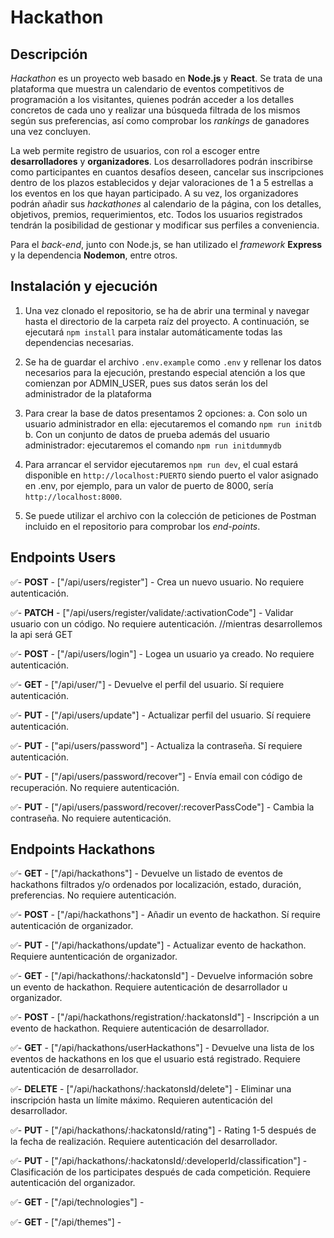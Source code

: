 # Hackathon

## Descripción

_Hackathon_ es un proyecto web basado en **Node.js** y **React**. Se trata de una plataforma que muestra un calendario de eventos competitivos de programación a los visitantes, quienes podrán acceder a los detalles concretos de cada uno y realizar una búsqueda filtrada de los mismos según sus preferencias, así como comprobar los _rankings_ de ganadores una vez concluyen.

La web permite registro de usuarios, con rol a escoger entre **desarrolladores** y **organizadores**. Los desarrolladores podrán inscribirse como participantes en cuantos desafíos deseen, cancelar sus inscripciones dentro de los plazos establecidos y dejar valoraciones de 1 a 5 estrellas a los eventos en los que hayan participado. A su vez, los organizadores podrán añadir sus _hackathones_ al calendario de la página, con los detalles, objetivos, premios, requerimientos, etc. Todos los usuarios registrados tendrán la posibilidad de gestionar y modificar sus perfiles a conveniencia.

Para el _back-end_, junto con Node.js, se han utilizado el _framework_ **Express** y la dependencia **Nodemon**, entre otros.

## Instalación y ejecución

1. Una vez clonado el repositorio, se ha de abrir una terminal y navegar hasta el directorio de la carpeta raíz del proyecto. A continuación, se ejecutará `npm install` para instalar automáticamente todas las dependencias necesarias.

2. Se ha de guardar el archivo `.env.example` como `.env` y rellenar los datos necesarios para la ejecución, prestando especial atención a los que comienzan por ADMIN_USER, pues sus datos serán los del administrador de la plataforma

3. Para crear la base de datos presentamos 2 opciones:
   a. Con solo un usuario administrador en ella: ejecutaremos el comando `npm run initdb`
   b. Con un conjunto de datos de prueba además del usuario administrador: ejecutaremos el comando `npm run initdummydb`
4. Para arrancar el servidor ejecutaremos `npm run dev`, el cual estará disponible en `http://localhost:PUERTO` siendo puerto el valor asignado en .env, por ejemplo, para un valor de puerto de 8000, sería `http://localhost:8000`.

5. Se puede utilizar el archivo con la colección de peticiones de Postman incluido en el repositorio para comprobar los _end-points_.

## Endpoints Users

✅- **POST** - ["/api/users/register"] - Crea un nuevo usuario. No requiere autenticación.

✅- **PATCH** - ["/api/users/register/validate/:activationCode"] - Validar usuario con un código. No requiere autenticación.
//mientras desarrollemos la api será GET

✅- **POST** - ["/api/users/login"] - Logea un usuario ya creado. No requiere autenticación.

✅- **GET** - ["/api/user/"] - Devuelve el perfil del usuario. Sí requiere autenticación.

✅- **PUT** - ["/api/users/update"] - Actualizar perfil del usuario. Sí requiere autenticación.

✅- **PUT** - ["api/users/password"] - Actualiza la contraseña. Sí requiere autenticación.

✅- **PUT** - ["/api/users/password/recover"] - Envía email con código de recuperación. No requiere autenticación.

✅- **PUT** - ["/api/users/password/recover/:recoverPassCode"] - Cambia la contraseña. No requiere autenticación.

## Endpoints Hackathons

✅- **GET** - ["/api/hackathons"] - Devuelve un listado de eventos de hackathons filtrados y/o ordenados por localización, estado, duración, preferencias. No requiere autenticación.

✅- **POST** - ["/api/hackathons"] - Añadir un evento de hackathon. Sí require autenticación de organizador.

✅- **PUT** - ["/api/hackathons/update"] - Actualizar evento de hackathon. Requiere auntenticación de organizador.

✅- **GET** - ["/api/hackathons/:hackatonsId"] - Devuelve información sobre un evento de hackathon. Requiere autenticación de desarrollador u organizador.

✅- **POST** - ["/api/hackathons/registration/:hackatonsId"] - Inscripción a un evento de hackathon. Requiere autenticación de desarrollador.

✅- **GET** - ["/api/hackathons/userHackathons"] - Devuelve una lista de los eventos de hackathons en los que el usuario está registrado. Requiere autenticación de desarrollador.

✅- **DELETE** - ["/api/hackathons/:hackatonsId/delete"] - Eliminar una inscripción hasta un límite máximo. Requieren autenticación del desarrollador.

✅- **PUT** - ["/api/hackathons/:hackatonsId/rating"] - Rating 1-5 después de la fecha de realización. Requiere autenticación del desarrollador.

✅- **PUT** - ["/api/hackathons/:hackatonsId/:developerId/classification"] - Clasificación de los participates después de cada competición. Requiere autenticación del organizador.

✅- **GET** - ["/api/technologies"] -

✅- **GET** - ["/api/themes"] -
